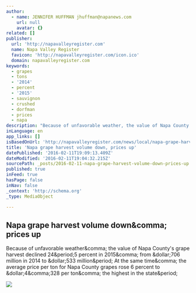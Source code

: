 ```yaml
---
author:
  - name: JENNIFER HUFFMAN jhuffman@napanews.com
    url: null
    avatar: {}
related: []
publisher:
  url: 'http://napavalleyregister.com'
  name: Napa Valley Register
  favicon: 'http://napavalleyregister.com/icon.ico'
  domain: napavalleyregister.com
keywords:
  - grapes
  - tons
  - '2014'
  - percent
  - '2015'
  - sauvignon
  - crushed
  - dorfman
  - prices
  - napa
description: "Because of unfavorable weather, the value of Napa County's grape harvest declined 24.5 percent in 2015, from $706 million in 2014 to $533 million. At the same time, the average price per ton for Napa County grapes rose 6 percent to $4,328 per ton, the highest in the state."
inLanguage: en
app_links: []
isBasedOnUrl: 'http://napavalleyregister.com/news/local/napa-grape-harvest-volume-down-prices-up/article_dec74cbd-327c-53ff-9ae9-dd8de29d9bd5.html'
title: 'Napa grape harvest volume down, prices up'
datePublished: '2016-02-11T19:09:13.409Z'
dateModified: '2016-02-11T19:04:32.215Z'
sourcePath: _posts/2016-02-11-napa-grape-harvest-volume-down-prices-up.md
published: true
inFeed: true
hasPage: false
inNav: false
_context: 'http://schema.org'
_type: MediaObject

---
```

<article style=""><h1>Napa grape harvest volume down&amp;comma; prices up</h1><p>Because of unfavorable weather&amp;comma; the value of Napa County's grape harvest declined 24&amp;period;5 percent in 2015&amp;comma; from &amp;dollar;706 million in 2014 to &amp;dollar;533 million&amp;period; At the same time&amp;comma; the average price per ton for Napa County grapes rose 6 percent to &amp;dollar;4&amp;comma;328 per ton&amp;comma; the highest in the state&amp;period;</p><img src="http://bloximages.chicago2.vip.townnews.com/napavalleyregister.com/content/tncms/assets/v3/editorial/4/34/4346211c-1b27-5635-9907-78a19fd0a39e/56bbcfb837a7e.image.jpg" /></article>